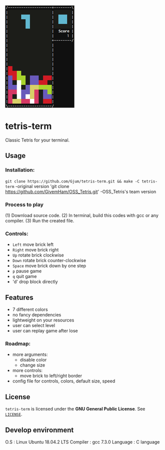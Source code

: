 ![Screenshot](https://github.com/Gjum/tetris-term/blob/master/screenshot.png)

tetris-term
===========

Classic Tetris for your terminal.

Usage
-----

### Installation:

`git clone https://github.com/Gjum/tetris-term.git && make -C tetris-term` -original version
'git clone https://github.com/GivemHam/OSS_Tetris.git'                     -OSS_Tetris's team version

### Process to play

(1) Download source code.
(2) In terminal, build this codes with gcc or any compiler.
(3) Run the created file.

### Controls:

 - `Left`  move brick left
 - `Right` move brick right
 - `Up`    rotate brick clockwise
 - `Down`  rotate brick counter-clockwise
 - `Space` move brick down by one step
 - `p`     pause game
 - `q`     quit game
 - 'd'     drop block directly

Features
--------

- 7 different colors 
- no fancy dependencies
- lightweight on your resources
- user can select level
- user can replay game after lose

### Roadmap:

- more arguments:
  - disable color
  - change size
- more controls:
  - move brick to left/right border
- config file for controls, colors, default size, speed

License
-------

`tetris-term` is licensed under the **GNU General Public License**. See [`LICENSE`](https://github.com/Gjum/tetris-term/blob/master/LICENSE).

Develop environment
-------------------
O.S : Linux Ubuntu 18.04.2 LTS
Compiler : gcc 7.3.0
Language : C language
  

